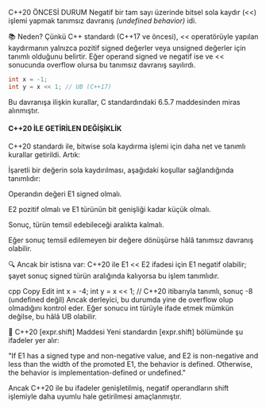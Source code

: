 C++20 ÖNCESİ DURUM
Negatif bir tam sayı üzerinde bitsel sola kaydır (<<) işlemi yapmak tanımsız davranış _(undefined behavior)_ idi.

📚 Neden?
Çünkü C++ standardı (C++17 ve öncesi), << operatörüyle yapılan kaydırmanın yalnızca pozitif signed değerler veya unsigned değerler için tanımlı olduğunu belirtir. 
Eğer operand signed ve negatif ise ve << sonucunda overflow olursa bu tanımsız davranış sayılırdı.

```cpp
int x = -1;
int y = x << 1; // UB (C++17)
```

Bu davranışa ilişkin kurallar, C standardındaki 6.5.7 maddesinden miras alınmıştır.

#### C++20 İLE GETİRİLEN DEĞİŞİKLİK
C++20 standardı ile, bitwise sola kaydırma işlemi için daha net ve tanımlı kurallar getirildi. Artık:

İşaretli bir değerin sola kaydırılması, aşağıdaki koşullar sağlandığında tanımlıdır: <br>

Operandın değeri E1 signed olmalı.

E2 pozitif olmalı ve E1 türünün bit genişliği kadar küçük olmalı.

Sonuç, türün temsil edebileceği aralıkta kalmalı.

Eğer sonuç temsil edilemeyen bir değere dönüşürse hâlâ tanımsız davranış olabilir.

🔍 Ancak bir istisna var:
C++20 ile E1 << E2 ifadesi için E1 negatif olabilir; şayet sonuç signed türün aralığında kalıyorsa bu işlem tanımlıdır.

cpp
Copy
Edit
int x = -4;
int y = x << 1; // C++20 itibarıyla tanımlı, sonuç -8 (undefined değil)
Ancak derleyici, bu durumda yine de overflow olup olmadığını kontrol eder. Eğer sonucu int türüyle ifade etmek mümkün değilse, bu hâlâ UB olabilir.

📌 C++20 [expr.shift] Maddesi
Yeni standardın [expr.shift] bölümünde şu ifadeler yer alır:

"If E1 has a signed type and non-negative value, and E2 is non-negative and less than the width of the promoted E1, the behavior is defined. Otherwise, the behavior is implementation-defined or undefined."

Ancak C++20 ile bu ifadeler genişletilmiş, negatif operandların shift işlemiyle daha uyumlu hale getirilmesi amaçlanmıştır.
